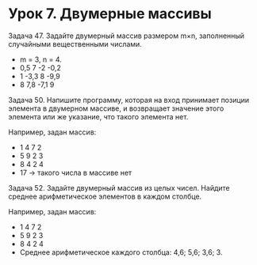 # Урок 7. Двумерные массивы
Задача 47. Задайте двумерный массив размером m×n, заполненный случайными вещественными числами.

+ m = 3, n = 4.
+ 0,5 7 -2 -0,2
+ 1 -3,3 8 -9,9
+ 8 7,8 -7,1 9

 Задача 50. Напишите программу, которая на вход принимает позиции элемента в двумерном массиве, и возвращает значение этого элемента или же указание, что такого элемента нет.

Например, задан массив:
+ 1 4 7 2
+ 5 9 2 3
+ 8 4 2 4
+ 17 -> такого числа в массиве нет

 Задача 52. Задайте двумерный массив из целых чисел. Найдите среднее арифметическое элементов в каждом столбце.

Например, задан массив:
+ 1 4 7 2
+ 5 9 2 3
+ 8 4 2 4
+ Среднее арифметическое каждого столбца: 4,6; 5,6; 3,6; 3.